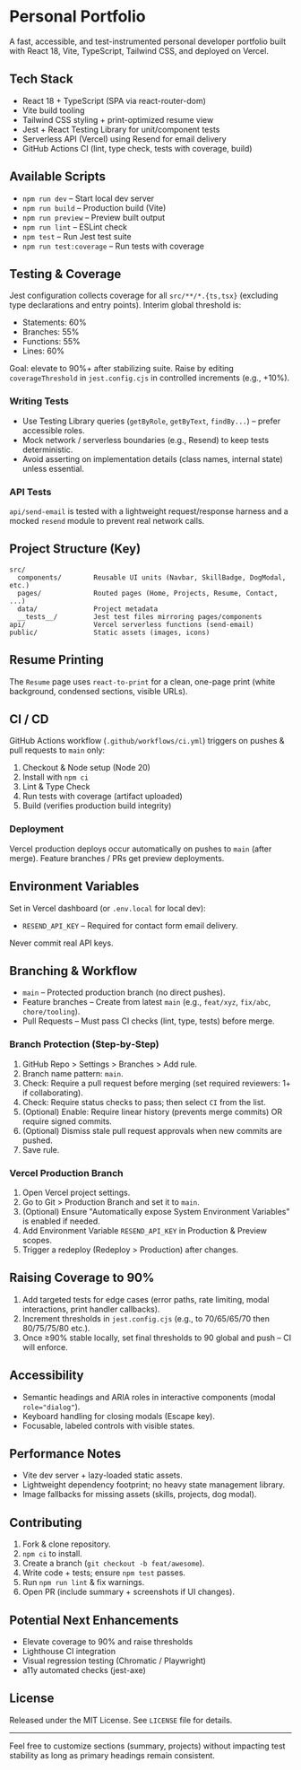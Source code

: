# Personal Portfolio

A fast, accessible, and test-instrumented personal developer portfolio built with React 18, Vite, TypeScript, Tailwind CSS, and deployed on Vercel.

## Tech Stack

- React 18 + TypeScript (SPA via react-router-dom)
- Vite build tooling
- Tailwind CSS styling + print-optimized resume view
- Jest + React Testing Library for unit/component tests
- Serverless API (Vercel) using Resend for email delivery
- GitHub Actions CI (lint, type check, tests with coverage, build)

## Available Scripts

- `npm run dev` – Start local dev server
- `npm run build` – Production build (Vite)
- `npm run preview` – Preview built output
- `npm run lint` – ESLint check
- `npm test` – Run Jest test suite
- `npm run test:coverage` – Run tests with coverage

## Testing & Coverage

Jest configuration collects coverage for all `src/**/*.{ts,tsx}` (excluding type declarations and entry points). Interim global threshold is:
- Statements: 60%
- Branches: 55%
- Functions: 55%
- Lines: 60%

Goal: elevate to 90%+ after stabilizing suite. Raise by editing `coverageThreshold` in `jest.config.cjs` in controlled increments (e.g., +10%).

### Writing Tests
- Use Testing Library queries (`getByRole`, `getByText`, `findBy...`) – prefer accessible roles.
- Mock network / serverless boundaries (e.g., Resend) to keep tests deterministic.
- Avoid asserting on implementation details (class names, internal state) unless essential.

### API Tests
`api/send-email` is tested with a lightweight request/response harness and a mocked `resend` module to prevent real network calls.

## Project Structure (Key)
```
src/
  components/        Reusable UI units (Navbar, SkillBadge, DogModal, etc.)
  pages/             Routed pages (Home, Projects, Resume, Contact, ...)
  data/              Project metadata
  __tests__/         Jest test files mirroring pages/components
api/                 Vercel serverless functions (send-email)
public/              Static assets (images, icons)
```

## Resume Printing
The `Resume` page uses `react-to-print` for a clean, one-page print (white background, condensed sections, visible URLs).

## CI / CD
GitHub Actions workflow (`.github/workflows/ci.yml`) triggers on pushes & pull requests to `main` only:
1. Checkout & Node setup (Node 20)
2. Install with `npm ci`
3. Lint & Type Check
4. Run tests with coverage (artifact uploaded)
5. Build (verifies production build integrity)

### Deployment
Vercel production deploys occur automatically on pushes to `main` (after merge). Feature branches / PRs get preview deployments.

## Environment Variables
Set in Vercel dashboard (or `.env.local` for local dev):
- `RESEND_API_KEY` – Required for contact form email delivery.

Never commit real API keys.

## Branching & Workflow
- `main` – Protected production branch (no direct pushes).
- Feature branches – Create from latest `main` (e.g., `feat/xyz`, `fix/abc`, `chore/tooling`).
- Pull Requests – Must pass CI checks (lint, type, tests) before merge.

### Branch Protection (Step‑by‑Step)
1. GitHub Repo > Settings > Branches > Add rule.
2. Branch name pattern: `main`.
3. Check: Require a pull request before merging (set required reviewers: 1+ if collaborating).
4. Check: Require status checks to pass; then select `CI` from the list.
5. (Optional) Enable: Require linear history (prevents merge commits) OR require signed commits.
6. (Optional) Dismiss stale pull request approvals when new commits are pushed.
7. Save rule.

### Vercel Production Branch
1. Open Vercel project settings.
2. Go to Git > Production Branch and set it to `main`.
3. (Optional) Ensure "Automatically expose System Environment Variables" is enabled if needed.
4. Add Environment Variable `RESEND_API_KEY` in Production & Preview scopes.
5. Trigger a redeploy (Redeploy > Production) after changes.

## Raising Coverage to 90%
1. Add targeted tests for edge cases (error paths, rate limiting, modal interactions, print handler callbacks).
2. Increment thresholds in `jest.config.cjs` (e.g., to 70/65/65/70 then 80/75/75/80 etc.).
3. Once ≥90% stable locally, set final thresholds to 90 global and push – CI will enforce.

## Accessibility
- Semantic headings and ARIA roles in interactive components (modal `role="dialog"`).
- Keyboard handling for closing modals (Escape key).
- Focusable, labeled controls with visible states.

## Performance Notes
- Vite dev server + lazy-loaded static assets.
- Lightweight dependency footprint; no heavy state management library.
- Image fallbacks for missing assets (skills, projects, dog modal).

## Contributing
1. Fork & clone repository.
2. `npm ci` to install.
3. Create a branch (`git checkout -b feat/awesome`).
4. Write code + tests; ensure `npm test` passes.
5. Run `npm run lint` & fix warnings.
6. Open PR (include summary + screenshots if UI changes).

## Potential Next Enhancements
- Elevate coverage to 90% and raise thresholds
- Lighthouse CI integration
- Visual regression testing (Chromatic / Playwright)
- a11y automated checks (jest-axe)

## License
Released under the MIT License. See `LICENSE` file for details.

---
Feel free to customize sections (summary, projects) without impacting test stability as long as primary headings remain consistent.
